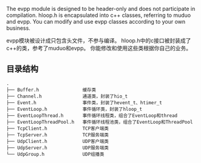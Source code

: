 The evpp module is designed to be header-only and does not participate in compilation.
hloop.h is encapsulated into c++ classes, referring to muduo and evpp.
You can modify and use evpp classes according to your own business.

evpp模块被设计成只包含头文件，不参与编译。
hloop.h中的c接口被封装成了c++的类，参考了muduo和evpp。
你能修改和使用这些类根据你自己的业务。

## 目录结构

```
.
├── Buffer.h                缓存类
├── Channel.h               通道类，封装了hio_t
├── Event.h                 事件类，封装了hevent_t、htimer_t
├── EventLoop.h             事件循环类，封装了hloop_t
├── EventLoopThread.h       事件循环线程类，组合了EventLoop和thread
├── EventLoopThreadPool.h   事件循环线程池类，组合了EventLoop和ThreadPool
├── TcpClient.h             TCP客户端类
├── TcpServer.h             TCP服务端类
├── UdpClient.h             UDP客户端类
├── UdpServer.h             UDP服务端类
└── UdpGroup.h              UDP组播类
```
